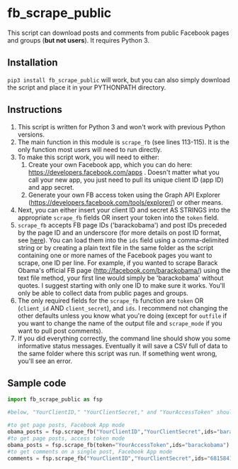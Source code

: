 # fb_scrape_public

This script can download posts and comments from public Facebook pages and groups (__but not users__). It requires Python 3.

Installation
------------

``pip3 install fb_scrape_public`` will work, but you can also simply download the script and place it in your PYTHONPATH directory.

Instructions
------------

1.    This script is written for Python 3 and won't work with previous Python versions.
2.    The main function in this module is ```scrape_fb``` (see lines 113-115). It is the only function most users will need to run directly.
3.    To make this script work, you will need to either:
        1. Create your own Facebook app, which you can do here: https://developers.facebook.com/apps . Doesn't matter what you call your new app, you just need to pull its unique client ID (app ID) and app secret.
        2. Generate your own FB access token using the Graph API Explorer (https://developers.facebook.com/tools/explorer/) or other means. 
4.    Next, you can either insert your client ID and secret AS STRINGS into the appropriate ```scrape_fb``` fields OR insert your token into the ```token``` field. 
5.    ```scrape_fb``` accepts FB page IDs ('barackobama') and post IDs preceded by the page ID and an underscore (for more details on post ID format, see [here](https://stackoverflow.com/questions/31353591/how-should-we-retrieve-an-individual-post-now-that-post-id-is-deprecated-in-v)). You can load them into the ```ids``` field using a comma-delimited string or by creating a plain text file in the same folder as the script containing one or more names of the Facebook pages you want to scrape, one ID per line. For example, if you wanted to scrape Barack Obama's official FB page (http://facebook.com/barackobama/) using the text file method, your first line would simply be 'barackobama' without quotes. I suggest starting with only one ID to make sure it works. You'll only be able to collect data from public pages and groups.
6.    The only required fields for the ```scrape_fb``` function are ```token``` OR (```client_id``` AND ```client_secret```), and ```ids```. I recommend not changing the other defaults unless you know what you're doing (except for ```outfile``` if you want to change the name of the output file and ```scrape_mode``` if you want to pull post comments).
7.    If you did everything correctly, the command line should show you some informative status messages. Eventually it will save a CSV full of data to the same folder where this script was run. If something went wrong, you'll see an error.

Sample code
-----------

```python
import fb_scrape_public as fsp

#below, "YourClientID," "YourClientSecret," and "YourAccessToken" should be your actual client ID, secret, and access token

#to get page posts, Facebook App mode
obama_posts = fsp.scrape_fb("YourClientID","YourClientSecret",ids="barackobama") 
#to get page posts, access token mode
obama_posts = fsp.scrape_fb(token="YourAccessToken",ids="barackobama") 
#to get comments on a single post, Facebook App mode
comments = fsp.scrape_fb("YourClientID","YourClientSecret",ids="6815841748_10154508876046749",scrape_mode="comments") 
```
